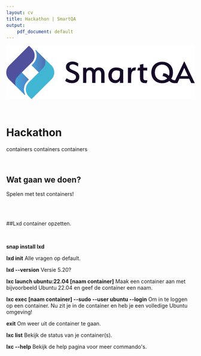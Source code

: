 ```yaml
---
layout: cv
title: Hackathon | SmartQA
output: 
    pdf_document: default
---
```


![SmartQA-logo alt >](./images/Logo_SmartQA.png)

<br />

# Hackathon
containers containers containers

<br />

## Wat gaan we doen?
Spelen met test containers!

<br /> <br />


##Lxd container opzetten.

<br />

__snap install lxd__

__lxd init__
Alle vragen op default.

__lxd --version__
Versie 5.20?

__lxc launch ubuntu:22.04 [naam container]__
Maak een container aan met bijvoorbeeld Ubuntu 22.04 en geef de container een naam.

__lxc exec [naam container] --sudo --user ubuntu --login__
Om in te loggen op een container.
Nu zit je in de container en heb je een volledige Ubuntu omgeving!

__exit__
Om weer uit de container te gaan.

__lxc list__
Bekijk de status van je container(s).

__lxc --help__
Bekijk de help pagina voor meer commando's.

<br />

<!-- 
***Languages***

<br />

## Work Experience



`may 2022 - jul 2022`
__Keana__

### Test Automation Engineer

Supported team of Keana, development of web based TMS by creating an end-to-end automation test using Playwright. 

- Define test cases and flow 
- Determine coverage 
- BDD using testing-library 
- Accessibility testing 
- Suggest test-ability improvements to developers 
- Tool selection: proposed to use Playwright over Cypress. <br />As POC executed part of the test in both Playwright and Cypress to show the advantages in this project 
<br /><br />

## Education

__Bachelor of Design, Fashion__
`2008 - 2011`

### Rietveld Academie, Amsterdam



 -->
